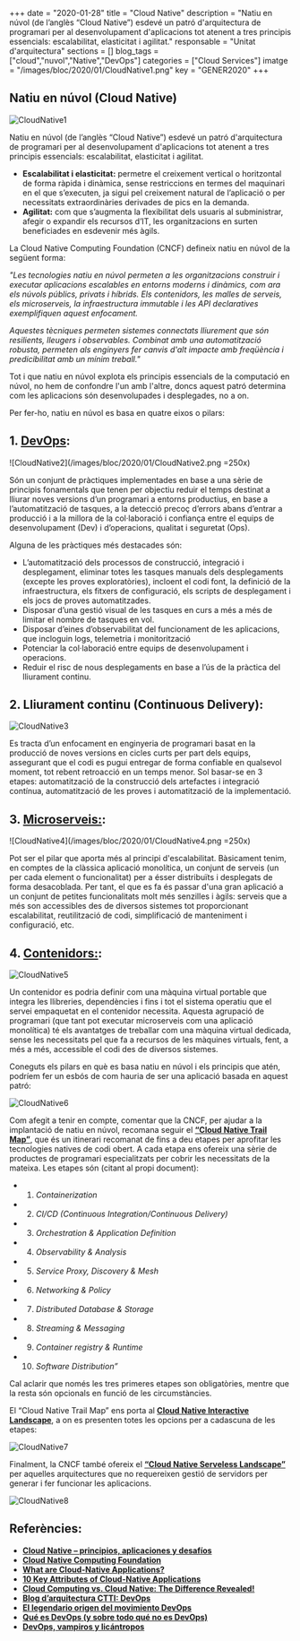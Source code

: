 +++
date        = "2020-01-28"
title       = "Cloud Native"
description = "Natiu en núvol (de l’anglès “Cloud Native”) esdevé un patró d'arquitectura de programari per al desenvolupament d'aplicacions tot atenent a tres principis essencials: escalabilitat, elasticitat i agilitat."
responsable = "Unitat d'arquitectura"
sections    = []
blog_tags   = ["cloud","nuvol","Native","DevOps"]
categories  = ["Cloud Services"]
imatge      = "/images/bloc/2020/01/CloudNative1.png"
key         = "GENER2020"
+++

## Natiu en núvol (Cloud Native)

![CloudNative1](/images/bloc/2020/01/CloudNative1.png)
 
Natiu en núvol (de l’anglès “Cloud Native”) esdevé un patró d'arquitectura de programari per al desenvolupament d'aplicacions tot atenent a tres principis essencials: escalabilitat, elasticitat i agilitat.

-	**Escalabilitat i elasticitat:** permetre el creixement vertical o horitzontal de forma ràpida i dinàmica, sense restriccions en termes del maquinari en el que s’executen, ja sigui pel creixement natural de l’aplicació o per necessitats extraordinàries derivades de pics en la demanda.
-	**Agilitat:** com que s’augmenta la flexibilitat dels usuaris al subministrar, afegir o expandir els recursos d’IT, les organitzacions en  surten beneficiades en esdevenir més àgils.

La Cloud Native Computing Foundation (CNCF) defineix natiu en núvol de la següent forma:
 
*"Les tecnologies natiu en núvol permeten a les organitzacions construir i executar aplicacions escalables en entorns moderns i dinàmics, com ara els núvols públics, privats i híbrids. Els contenidors, les malles de serveis, els microserveis, la infraestructura immutable i les API declaratives exemplifiquen aquest enfocament.*

*Aquestes tècniques permeten sistemes connectats lliurement que són resilients, lleugers i observables. Combinat amb una automatització robusta, permeten als enginyers fer canvis d'alt impacte amb freqüència i predicibilitat amb un mínim treball."*


Tot i que natiu en núvol explota els principis essencials de la computació en núvol, no hem de confondre l'un amb l'altre, doncs aquest patró determina com les aplicacions són desenvolupades i desplegades, no a on.

Per fer-ho, natiu en núvol es basa en quatre eixos o pilars:
 
## 1.	[DevOps](https://canigo.ctti.gencat.cat/blog/2018/07/DevOps/): 

![CloudNative2](/images/bloc/2020/01/CloudNative2.png =250x)

Són un conjunt de pràctiques implementades en base a una sèrie de principis fonamentals que tenen per objectiu reduir el temps destinat a lliurar noves versions d’un programari a entorns productius, en base a l’automatització de tasques, a la detecció precoç d’errors abans d’entrar a producció i a la millora de la col·laboració i confiança entre el equips de desenvolupament (Dev) i d’operacions, qualitat i seguretat (Ops). 

Alguna de les pràctiques més destacades són: 
-	L’automatització dels processos de construcció, integració i desplegament, eliminar totes les tasques manuals dels desplegaments (excepte les proves exploratòries), incloent el codi font, la definició de la infraestructura, els fitxers de configuració, els scripts de desplegament i els jocs de proves automatitzades. 
-	Disposar d’una gestió visual de les tasques en curs a més a més de limitar el nombre de tasques en vol.
-	Disposar d’eines d’observabilitat del funcionament de les aplicacions, que incloguin logs, telemetria i monitorització
-	Potenciar la col·laboració entre equips de desenvolupament i operacions.
-	Reduir el risc de nous desplegaments en base a l’ús de la pràctica del lliurament continu.
 
## 2.	Lliurament continu (Continuous Delivery):

![CloudNative3](/images/bloc/2020/01/CloudNative3.png)
 
Es tracta d’un enfocament en enginyeria de programari basat en la producció de noves versions en cicles curts per part dels equips, assegurant que el codi es pugui entregar de forma confiable en qualsevol moment, tot rebent retroacció en un temps menor. Sol basar-se en 3 etapes: automatització de la construcció dels artefactes i integració contínua, automatització de les proves i automatització de la implementació. 
 
## 3.	[Microserveis:](https://canigo.ctti.gencat.cat/blog/2016/08/microserveis/): 

![CloudNative4](/images/bloc/2020/01/CloudNative4.png =250x)

Pot ser el pilar que aporta més al principi d'escalabilitat. Bàsicament tenim, en comptes de la clàssica aplicació monolítica, un conjunt de serveis (un per cada element o funcionalitat) per a ésser distribuïts i desplegats de forma desacoblada. Per tant, el que  es fa és passar d'una gran aplicació a un conjunt de petites funcionalitats molt més senzilles i àgils: serveis que a més son accessibles des de diversos sistemes tot proporcionant escalabilitat, reutilització de codi, simplificació de manteniment i configuració, etc.
 
## 4.	[Contenidors:](https://canigo.ctti.gencat.cat/blog/2015/12/contenidors/): 

![CloudNative5](/images/bloc/2020/01/CloudNative5.png)

Un contenidor es podria definir com una màquina virtual portable que integra les llibreries, dependències i fins i tot el sistema operatiu que el servei empaquetat en el contenidor necessita. Aquesta agrupació de programari (que tant pot executar microserveis com una aplicació monolítica) té els avantatges de treballar com una màquina virtual dedicada, sense les necessitats pel que fa a recursos de les màquines virtuals, fent, a més a més, accessible el codi des de diversos sistemes.

Coneguts els pilars en què  es basa natiu en núvol i els principis que atén, podríem fer un esbós de com hauria de ser una aplicació basada en aquest patró:

![CloudNative6](/images/bloc/2020/01/CloudNative6.png)

Com afegit a tenir en compte, comentar que la CNCF, per ajudar a la implantació de natiu en núvol, recomana seguir el [**“Cloud Native Trail Map”**](https://raw.githubusercontent.com/cncf/trailmap/master/CNCF_TrailMap_latest.png), que és un itinerari recomanat de fins a deu etapes per aprofitar les tecnologies natives de codi obert. A cada etapa ens ofereix una sèrie de productes de programari especialitzats per cobrir les necessitats de la mateixa. Les etapes són (citant al propi document):

* 1.	*Containerization*
* 2.	*CI/CD (Continuous Integration/Continuous Delivery)*
* 3.	*Orchestration & Application Definition*
* 4.	*Observability & Analysis*
* 5.	*Service Proxy, Discovery & Mesh*
* 6.	*Networking & Policy*
* 7.	*Distributed Database & Storage*
* 8.	*Streaming & Messaging*
* 9.	*Container registry & Runtime*
* 10.	*Software Distribution”*

Cal aclarir que només les tres primeres etapes son obligatòries, mentre que la resta són opcionals en funció de les circumstàncies.

El “Cloud Native Trail Map” ens porta al [**Cloud Native Interactive Landscape**](https://landscape.cncf.io/), a on es presenten totes les opcions per a cadascuna de les etapes:

![CloudNative7](/images/bloc/2020/01/CloudNative7.png)

Finalment, la CNCF també ofereix el [**“Cloud Native Serveless Landscape”**](https://landscape.cncf.io/format=serverless) per aquelles arquitectures que no requereixen gestió de servidors per generar i fer funcionar les aplicacions.

![CloudNative8](/images/bloc/2020/01/CloudNative8.png)


## Referències:
 
- [**Cloud Native – principios, aplicaciones y desafíos**]()
- [**Cloud Native Computing Foundation**]()
- [**What are Cloud-Native Applications?**]()
- [**10 Key Attributes of Cloud-Native Applications**]()
- [**Cloud Computing vs. Cloud Native: The Difference Revealed!**]()
- [**Blog d’arquitectura CTTI: DevOps**]()
- [**El legendario origen del movimiento DevOps**]()
- [**Qué es DevOps (y sobre todo qué no es DevOps)**]()
- [**DevOps, vampiros y licántropos**]()


